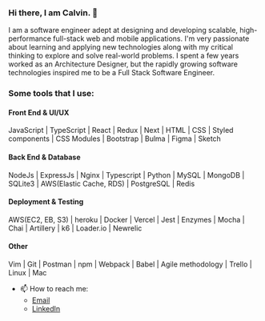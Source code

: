 <div align="left">

### Hi there, I am Calvin. 👋

I am a software engineer adept at designing and developing scalable, high-performance full-stack web and mobile applications. I'm very passionate about learning and applying new technologies along with my critical thinking to explore and solve real-world problems. I spent a few years worked as an Architecture Designer, but the rapidly growing software technologies inspired me to be a Full Stack Software Engineer.
    
### Some tools that I use:

#### Front End & UI/UX
JavaScript | TypeScript | React | Redux | Next | HTML | CSS | Styled components | CSS Modules | Bootstrap | Bulma | Figma | Sketch 

#### Back End & Database
NodeJs | ExpressJs | Nginx | Typescript | Python | MySQL | MongoDB | SQLite3 | AWS(Elastic Cache, RDS) | PostgreSQL | Redis

#### Deployment & Testing
AWS(EC2, EB, S3) | heroku | Docker | Vercel | Jest | Enzymes | Mocha | Chai | Artillery | k6 | Loader.io | Newrelic
    
#### Other
Vim | Git | Postman | npm | Webpack | Babel | Agile methodology | Trello | Linux | Mac
  
    
- 📫 How to reach me:
    - [Email](https://www.calvinchenhupro@gmail.com)
    - [LinkedIn](https://www.linkedin.com/in/calvin-chen-hu-63243729/)

</div>
